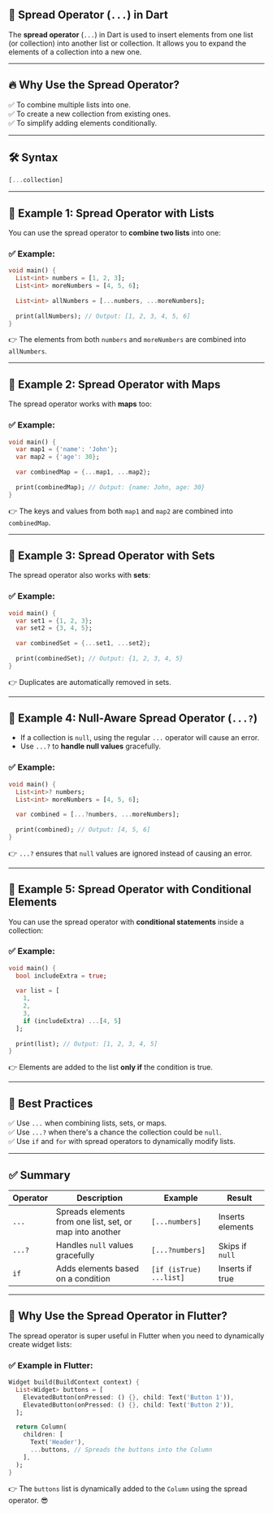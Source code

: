 ## 🚀 **Spread Operator (`...`) in Dart**  

The **spread operator** (`...`) in Dart is used to insert elements from one list (or collection) into another list or collection. It allows you to expand the elements of a collection into a new one.

---

## 🔥 **Why Use the Spread Operator?**  
✅ To combine multiple lists into one.  
✅ To create a new collection from existing ones.  
✅ To simplify adding elements conditionally.  

---

## 🛠️ **Syntax**  
```dart
[...collection]
```

---

## 🎯 **Example 1: Spread Operator with Lists**  
You can use the spread operator to **combine two lists** into one:

### ✅ Example:
```dart
void main() {
  List<int> numbers = [1, 2, 3];
  List<int> moreNumbers = [4, 5, 6];
  
  List<int> allNumbers = [...numbers, ...moreNumbers];
  
  print(allNumbers); // Output: [1, 2, 3, 4, 5, 6]
}
```

👉 The elements from both `numbers` and `moreNumbers` are combined into `allNumbers`.

---

## 🎯 **Example 2: Spread Operator with Maps**
The spread operator works with **maps** too:

### ✅ Example:
```dart
void main() {
  var map1 = {'name': 'John'};
  var map2 = {'age': 30};
  
  var combinedMap = {...map1, ...map2};
  
  print(combinedMap); // Output: {name: John, age: 30}
}
```

👉 The keys and values from both `map1` and `map2` are combined into `combinedMap`.

---

## 🎯 **Example 3: Spread Operator with Sets**  
The spread operator also works with **sets**:

### ✅ Example:
```dart
void main() {
  var set1 = {1, 2, 3};
  var set2 = {3, 4, 5};
  
  var combinedSet = {...set1, ...set2};
  
  print(combinedSet); // Output: {1, 2, 3, 4, 5}
}
```

👉 Duplicates are automatically removed in sets.

---

## 🎯 **Example 4: Null-Aware Spread Operator (`...?`)**
- If a collection is `null`, using the regular `...` operator will cause an error.
- Use `...?` to **handle null values** gracefully.

### ✅ Example:
```dart
void main() {
  List<int>? numbers;
  List<int> moreNumbers = [4, 5, 6];
  
  var combined = [...?numbers, ...moreNumbers];
  
  print(combined); // Output: [4, 5, 6]
}
```

👉 `...?` ensures that `null` values are ignored instead of causing an error.

---

## 🎯 **Example 5: Spread Operator with Conditional Elements**
You can use the spread operator with **conditional statements** inside a collection:

### ✅ Example:
```dart
void main() {
  bool includeExtra = true;
  
  var list = [
    1,
    2,
    3,
    if (includeExtra) ...[4, 5]
  ];
  
  print(list); // Output: [1, 2, 3, 4, 5]
}
```

👉 Elements are added to the list **only if** the condition is true.

---

## 🚀 **Best Practices**  
✅ Use `...` when combining lists, sets, or maps.  
✅ Use `...?` when there's a chance the collection could be `null`.  
✅ Use `if` and `for` with spread operators to dynamically modify lists.  

---

## ✅ **Summary**  
| Operator | Description | Example | Result |
|----------|-------------|---------|--------|
| `...` | Spreads elements from one list, set, or map into another | `[...numbers]` | Inserts elements |
| `...?` | Handles `null` values gracefully | `[...?numbers]` | Skips if `null` |
| `if` | Adds elements based on a condition | `[if (isTrue) ...list]` | Inserts if true |

---

## 🌟 **Why Use the Spread Operator in Flutter?**  
The spread operator is super useful in Flutter when you need to dynamically create widget lists:

### ✅ Example in Flutter:
```dart
Widget build(BuildContext context) {
  List<Widget> buttons = [
    ElevatedButton(onPressed: () {}, child: Text('Button 1')),
    ElevatedButton(onPressed: () {}, child: Text('Button 2')),
  ];

  return Column(
    children: [
      Text('Header'),
      ...buttons, // Spreads the buttons into the Column
    ],
  );
}
```

👉 The `buttons` list is dynamically added to the `Column` using the spread operator. 😎